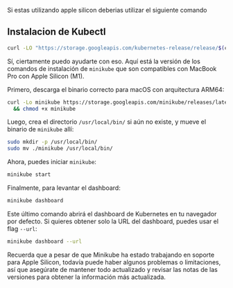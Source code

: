 Si estas utilizando apple silicon deberias utilizar el siguiente comando

## Instalacion de Kubectl

```sh
curl -LO "https://storage.googleapis.com/kubernetes-release/release/$(curl -s https://storage.googleapis.com/kubernetes-release/release/stable.txt)/bin/darwin/arm64/kubectl"
```

Sí, ciertamente puedo ayudarte con eso. Aquí está la versión de los comandos de instalación de `minikube` que son compatibles con MacBook Pro con Apple Silicon (M1).

Primero, descarga el binario correcto para macOS con arquitectura ARM64:

```sh
curl -Lo minikube https://storage.googleapis.com/minikube/releases/latest/minikube-darwin-arm64 \
  && chmod +x minikube
```

Luego, crea el directorio `/usr/local/bin/` si aún no existe, y mueve el binario de `minikube` allí:

```sh 
sudo mkdir -p /usr/local/bin/
sudo mv ./minikube /usr/local/bin/
```

Ahora, puedes iniciar `minikube`:

```sh
minikube start
```

Finalmente, para levantar el dashboard:

```sh
minikube dashboard
```

Este último comando abrirá el dashboard de Kubernetes en tu navegador por defecto. Si quieres obtener solo la URL del dashboard, puedes usar el flag `--url`:

```sh
minikube dashboard --url
```

Recuerda que a pesar de que Minikube ha estado trabajando en soporte para Apple Silicon, todavía puede haber algunos problemas o limitaciones, así que asegúrate de mantener todo actualizado y revisar las notas de las versiones para obtener la información más actualizada.